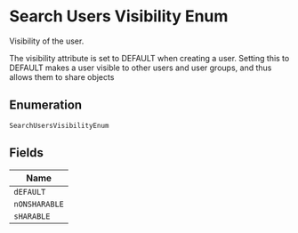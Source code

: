 
# Search Users Visibility Enum

Visibility of the user.

The visibility attribute is set to DEFAULT when creating a user. Setting this to DEFAULT makes a user visible to other users and user groups, and thus allows them to share objects

## Enumeration

`SearchUsersVisibilityEnum`

## Fields

| Name |
|  --- |
| `dEFAULT` |
| `nONSHARABLE` |
| `sHARABLE` |

